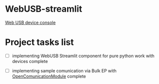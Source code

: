 # WebUSB-streamlit
[Web USB device console](https://webusb-console.streamlit.app/)

# Project tasks list
- [ ] implementing WebUSB Streamlit component for pure python work with devices complete
- [ ] implementing sample comunication via Bulk EP with [OpenComunicationModule](https://github.com/M0nteCarl0/OpenComunicationModule) complete



